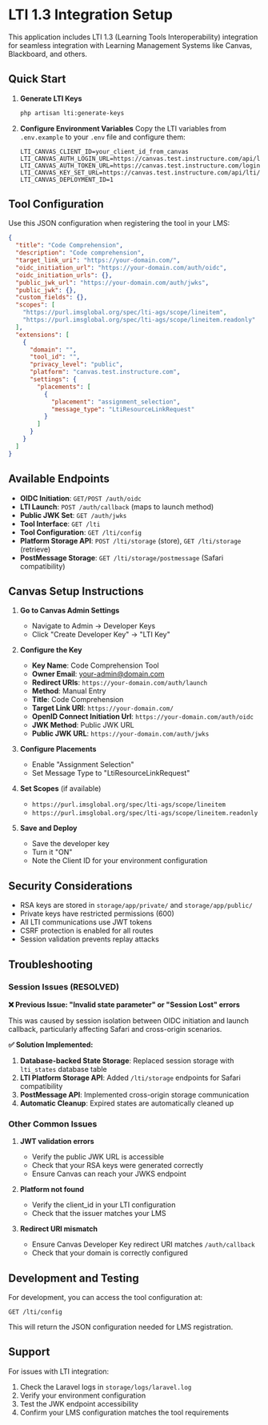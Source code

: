 # LTI 1.3 Integration Setup

This application includes LTI 1.3 (Learning Tools Interoperability) integration for seamless integration with Learning Management Systems like Canvas, Blackboard, and others.

## Quick Start

1. **Generate LTI Keys**
   ```bash
   php artisan lti:generate-keys
   ```

2. **Configure Environment Variables**
   Copy the LTI variables from `.env.example` to your `.env` file and configure them:
   ```env
   LTI_CANVAS_CLIENT_ID=your_client_id_from_canvas
   LTI_CANVAS_AUTH_LOGIN_URL=https://canvas.test.instructure.com/api/lti/authorize_redirect
   LTI_CANVAS_AUTH_TOKEN_URL=https://canvas.test.instructure.com/login/oauth2/token
   LTI_CANVAS_KEY_SET_URL=https://canvas.test.instructure.com/api/lti/security/jwks
   LTI_CANVAS_DEPLOYMENT_ID=1
   ```

## Tool Configuration

Use this JSON configuration when registering the tool in your LMS:

```json
{
  "title": "Code Comprehension",
  "description": "Code comprehension",
  "target_link_uri": "https://your-domain.com/",
  "oidc_initiation_url": "https://your-domain.com/auth/oidc",
  "oidc_initiation_urls": {},
  "public_jwk_url": "https://your-domain.com/auth/jwks",
  "public_jwk": {},
  "custom_fields": {},
  "scopes": [
    "https://purl.imsglobal.org/spec/lti-ags/scope/lineitem",
    "https://purl.imsglobal.org/spec/lti-ags/scope/lineitem.readonly"
  ],
  "extensions": [
    {
      "domain": "",
      "tool_id": "",
      "privacy_level": "public",
      "platform": "canvas.test.instructure.com",
      "settings": {
        "placements": [
          {
            "placement": "assignment_selection",
            "message_type": "LtiResourceLinkRequest"
          }
        ]
      }
    }
  ]
}
```

## Available Endpoints

- **OIDC Initiation**: `GET/POST /auth/oidc`
- **LTI Launch**: `POST /auth/callback` (maps to launch method)
- **Public JWK Set**: `GET /auth/jwks`
- **Tool Interface**: `GET /lti`
- **Tool Configuration**: `GET /lti/config`
- **Platform Storage API**: `POST /lti/storage` (store), `GET /lti/storage` (retrieve)
- **PostMessage Storage**: `GET /lti/storage/postmessage` (Safari compatibility)

## Canvas Setup Instructions

1. **Go to Canvas Admin Settings**
   - Navigate to Admin → Developer Keys
   - Click "Create Developer Key" → "LTI Key"

2. **Configure the Key**
   - **Key Name**: Code Comprehension Tool
   - **Owner Email**: your-admin@domain.com
   - **Redirect URIs**: `https://your-domain.com/auth/launch`
   - **Method**: Manual Entry
   - **Title**: Code Comprehension
   - **Target Link URI**: `https://your-domain.com/`
   - **OpenID Connect Initiation Url**: `https://your-domain.com/auth/oidc`
   - **JWK Method**: Public JWK URL
   - **Public JWK URL**: `https://your-domain.com/auth/jwks`

3. **Configure Placements**
   - Enable "Assignment Selection"
   - Set Message Type to "LtiResourceLinkRequest"

4. **Set Scopes** (if available)
   - `https://purl.imsglobal.org/spec/lti-ags/scope/lineitem`
   - `https://purl.imsglobal.org/spec/lti-ags/scope/lineitem.readonly`

5. **Save and Deploy**
   - Save the developer key
   - Turn it "ON"
   - Note the Client ID for your environment configuration

## Security Considerations

- RSA keys are stored in `storage/app/private/` and `storage/app/public/`
- Private keys have restricted permissions (600)
- All LTI communications use JWT tokens
- CSRF protection is enabled for all routes
- Session validation prevents replay attacks

## Troubleshooting

### Session Issues (RESOLVED)

**❌ Previous Issue: "Invalid state parameter" or "Session Lost" errors**

This was caused by session isolation between OIDC initiation and launch callback, particularly affecting Safari and cross-origin scenarios.

**✅ Solution Implemented:**

1. **Database-backed State Storage**: Replaced session storage with `lti_states` database table
2. **LTI Platform Storage API**: Added `/lti/storage` endpoints for Safari compatibility
3. **PostMessage API**: Implemented cross-origin storage communication
4. **Automatic Cleanup**: Expired states are automatically cleaned up

### Other Common Issues

1. **JWT validation errors**
   - Verify the public JWK URL is accessible
   - Check that your RSA keys were generated correctly
   - Ensure Canvas can reach your JWKS endpoint

2. **Platform not found**
   - Verify the client_id in your LTI configuration
   - Check that the issuer matches your LMS

3. **Redirect URI mismatch**
   - Ensure Canvas Developer Key redirect URI matches `/auth/callback`
   - Check that your domain is correctly configured

## Development and Testing

For development, you can access the tool configuration at:
```
GET /lti/config
```

This will return the JSON configuration needed for LMS registration.

## Support

For issues with LTI integration:
1. Check the Laravel logs in `storage/logs/laravel.log`
2. Verify your environment configuration
3. Test the JWK endpoint accessibility
4. Confirm your LMS configuration matches the tool requirements
